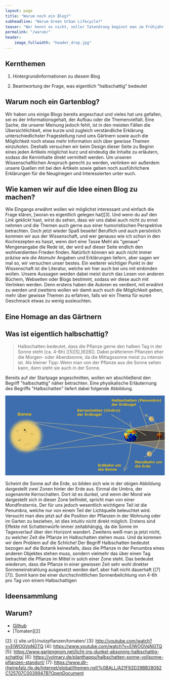 ```yaml
---
layout: page
title: "Warum noch ein Blog?"
subheadline: "Warum Green Urban Lifecycle?"
teaser: "Wer kennt es nicht, voller Tatendrang beginnt man im Frühjahr seine Samen auszusehen und freut sich schon auf die ersten Sprösslingen und dann, ja dann kommt einfach nichts. Da fragt man sich schnell, woran hat es eigentlich gelegen. Und genau dafür sind wir hier. Um möglichst kurz und knackig Tipps zu geben, sodass es beim nächsten Mal erfolgreicher wird. Und wer will kann ebenfalls ausführlichere Berichte und Geschichten hier bei uns lesen."
permalink: "/warum/"
header:
    image_fullwidth: "header_drop.jpg"
---
```

## Kernthemen 

1. Hintergrundinformationen zu diesem Blog

2. Beantwortung der Frage, was eigentlich "halbschattig" bedeutet

## Warum noch ein Gartenblog?

Wir haben uns einige Blogs bereits angeschaut und vieles hat uns gefallen, sei es der Informationsgehalt, der Aufbau oder die Themenvielfalt. Eine Sache, die unserer Meinung jedoch fehlt, ist in den meisten Fällen die Übersichtlichkeit, eine kurze und zugleich verständliche Erklärung unterschiedlichster Fragestellung rund ums Gärtnern sowie auch die Möglichkeit noch etwas mehr Information sich über gewisse Themen einzuholen. 
Deshalb versuchen wir beim Design dieser Seite zu Beginn eines jeden Artikels möglichst kurz und eindeutig die Inhalte zu erläutern, sodass die Kerninhalte direkt vermittelt werden. Um unseren Wissenschaftlichen Anspruch gerecht zu werden, verlinken wir außerdem unsere Quellen mit bei den Artikeln sowie geben noch ausführlichere Erklärungen für die Neugiriegen und Interessierten unter euch.

## Wie kamen wir auf die Idee einen Blog zu machen?

Wie Eingangs erwähnt wollen wir möglichst interessant und einfach die Frage klären, [woran es eigentlich gelegen hat][3]. Und wenn du auf den Link geklickt hast, wirst du sehen, dass wir uns dabei auch nicht zu ernst nehmen und die Themen auch gerne aus einer humoristischen Perspektive betrachten.
Doch jetzt wieder Spaß beseite!
Beruflich und auch persönlich kommen wir aus der Wissenschaft, und wer genauso wie ich schon in den Kochrezepten es hasst, wenn dort eine Tasse Mehl als "genaue" Mengenangabe die Rede ist, der wird auf dieser Seite endlich den wohlverdienten Frieden finden.
Natürlich können wir auch nicht immer präzise wie die Atomuhr Angaben und Erklärungen liefern, aber sagen wir mal so, wir versuchen unser bestes. 
Ein weiterer wichtiger Punkt in der Wissenschaft ist die Literatur, welche wir hier auch bei uns mit einbinden wollen. Unsere Aussagen werden dabei meist durch das Lesen von anderen Büchern, Webseiten oder Blogs bestimmt, sodass wir diese auch mit Verlinken werden. Denn erstens haben die Autoren es verdient, mit erwähnt zu werden und zweitens wollen wir damit auch euch die Möglichkeit geben, mehr über gewisse Themen zu erfahren, falls wir ein Thema für euren Geschmack etwas zu wenig ausleuchten.

## Eine Homage an das Gärtnern

## Was ist eigentlich halbschattig?


> Halbschatten bedeutet, dass die Pflanze gerne den halben Tag in der Sonne steht (ca. 4-6h) [[5][5],[6][6]]. Dabei präferieren Pflanzen eher die Morgen- oder Abendsonne, da die Mittagssonne meist zu intensiv ist. Als kleiner Tipp: Wenn man von der Pflanze aus die Sonne sehen kann, dann steht sie auch in der Sonne.


Bereits auf der Startpage angeschnitten, wollen wir abschließend den Begriff "halbschattig" näher betrachten. 
Eine physikalische Erläuternung des Begriffs "Halbschatten" liefert dabei folgende Abbildung.

![Halbschatten der Sonne](../images/halbschatten1.jpg)

Scheint die Sonne auf die Erde, so bilden sich wie in der obigen Abbildung dargestellt zwei Zonen hinter der Erde aus. Einmal die Umbra, der sogenannte Kernschatten. Dort ist es dunkel, und wenn der Mond wie dargestellt sich in dieser Zone befindet, spricht man von einer Mondfinsternis. Der für uns jedoch wesentlich wichtigere Teil ist die Penumbra, welche nur von einem Teil der Lichtquelle beleuchtet wird.
Versucht man dies jetzt auf die Position der Pflanzen in der Wohnung oder im Garten zu beziehen, ist dies intuitiv nicht direkt möglich. Erstens sind Effekte mit Schattenwürfe immer zeitabhängig, da die Sonne im Tagesverlauf über den Horizont wandert. Zweitens weiß man ja jetzt nicht, zu welcher Zeit die Pflanze im Halbschatten stehen muss. Und da kommen wir dem Problem auf die Schliche! Der Begriff Halbschatten bedeutet bezogen auf die Botanik keinesfalls, dass die Pflanze in der Penumbra eines anderen Objektes stehen muss, sondern vielmehr das über einen Tag betrachtet die Pflanze im Mittel in solch einer Zone steht. Das bedeutet wiederum, dass die Pflanze in einer gewissen Zeit sehr wohl direkter Sonneneinstrahlung ausgesetzt werden darf, aber halt nicht dauerhaft [[7][7]]. Somit kann bei einer durchschnittlichen Sonnenbelichtung von 4-6h pro Tag von einem Halbschattigen  
## Ideensammlung

<!--
* [gelegen][3]
* [gelegen][4]
* Für alle Leute, die keinen grünen Daumen haben aber gerne was anpflanzen würden
* waren selbst immer etwas genervt von undeutlichen Aussagen bzgl. Halbschatten und mittelmäßig viel gießen
* als wissentschaftler finden wir präzise angaben wichtig
* diesen Scientific Approach mit Witz wollen wir hier vermitteln und dies möglichst einfach
* generell kurze knappe Infos und wer will kann auch ausführlichere Berichte lesen, die immer auch etwas humoristisch aufgefasst werden sollten
* Literatur wird immer mit verlinkt sowie um eigene Erfahrungsberichte ergänzt
* wir versuchen nach möglichkeit auch eigene Studien zu fahren, jedoch natürlich nur im geringen Umfang
* wollen etwas für das Umweltbewusste Leben tun ohne sich jetzt als großer weltverbesserer darstellen zu wollen
* sehr positives gefühl, wenn man etwas wachsen sieht
* Pflanzen haben sehr viele positive Eigenschaften und sehen auch noch schön aus
* ich persönlich bin nicht so der Blumentyp aber bestimmte Nutzpflanzen erzielen auch einen guten Effekt
* essen schmeckt gleich besser mit eigenen Kräutern
* unabhängig von Supermarkt und meißt zugang zu frischen kräutern
* wollen auch über unsere Probleme beim Anbau schreiben und wie wir diese gelöst haben
* Grundidee ist es, durch smarte Verlinkungen und eine strukturierte Darstellung den Leser möglichst schnell zu den gewünschten Informationen zu bringen
* ggfls. mit wissenschaftlichen Studien stützen
* Vergleiche machen, eventuell auch preislicher Natur 
* und am Ende auch etwas selbstverwirklichung und spaß am bloggen sowie an der Verwicklichung von eigenen Ideen
-->

## Warum?

* [Github][1]
* [Tomaten][2]


<!-- Quelle: --> 

[1]: http://github.com
[2]: {{ site.url}}/nutzpflanzen/tomaten/
[3]: http://youtube.com/watch?v=ElWOGVqNGTQ
[4]: https://www.youtube.com/watch?v=ElWOGVqNGTQ
[5]: https://www.gartengnom.net/licht-ins-dunkel-absonnig-halbschattig-schattig/
[6]: https://volmary.de/planthappy/halbschatten-sonne-vollsonne-pflanzen-standort/
[7]: https://www.dlr-rheinpfalz.rlp.de/Internet/global/themen.nsf/%0BALL/A21F92D29BB28082C125707C0039947B?OpenDocument

